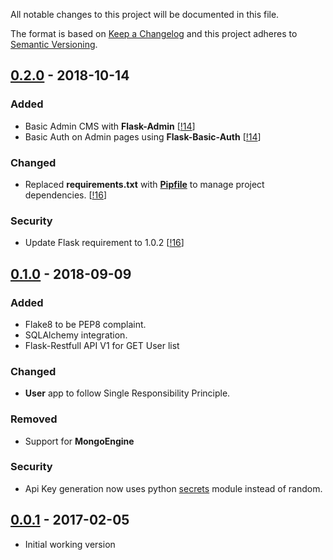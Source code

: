 All notable changes to this project will be documented in this file.

The format is based on [Keep a Changelog](http://keepachangelog.com/en/1.0.0/)
and this project adheres to [Semantic Versioning](http://semver.org/spec/v2.0.0.html).

## [0.2.0](https://github.com/andreffs18/flask-template-project/releases/tag/v0.2.0) - 2018-10-14

### Added
* Basic Admin CMS with **Flask-Admin** [[!14](https://github.com/andreffs18/flask-template-project/pull/14)]
* Basic Auth on Admin pages using **Flask-Basic-Auth** [[!14](https://github.com/andreffs18/flask-template-project/pull/14)]

### Changed
* Replaced **requirements.txt** with **[Pipfile](https://pipenv.readthedocs.io)** to manage project dependencies. [[!16](https://github.com/andreffs18/flask-template-project/pull/16)]

### Security
* Update Flask requirement to 1.0.2 [[!16](https://github.com/andreffs18/flask-template-project/pull/16)]

## [0.1.0](https://github.com/andreffs18/flask-template-project/releases/tag/v0.1.0) - 2018-09-09

### Added
* Flake8 to be PEP8 complaint.  
* SQLAlchemy integration.
* Flask-Restfull API V1 for GET User list

### Changed
* **User** app to follow Single Responsibility Principle.

### Removed
* Support for **MongoEngine**

### Security

* Api Key generation now uses python [secrets](https://docs.python.org/3/library/secrets.html) module instead of random.

## [0.0.1](https://github.com/andreffs18/flask-template-project/releases/tag/v0.0.1) - 2017-02-05

* Initial working version


<!--
### Added for new features.
### Changed for changes in existing functionality.
### Deprecated for soon-to-be removed features.
### Removed for now removed features.
### Fixed for any bug fixes.
### Security in case of vulnerabilities.
-->
